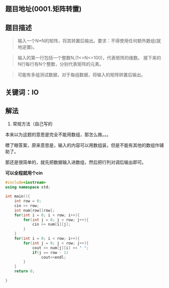 ## 题目地址(0001.矩阵转置)

## 题目描述

> 输入一个N*N的矩阵，将其转置后输出。要求：不得使用任何额外数组(就地逆置)。

> 输入的第一行包括一个整数N,(1<=N<=100)，代表矩阵的维数。 接下来的N行每行有N个整数，分别代表矩阵的元素。

> 可能有多组测试数据，对于每组数据，将输入的矩阵转置后输出。

## 关键词：IO

## 解法

1. 常规方法（自己写的

本来以为这题的意思是完全不能用数组，那怎么做。。。

瞟了眼答案，原来意思是，输入的内容可以用数组装，但是不能有其他的数组作辅助了。

那还是很简单的，就先把数据输入进数组，然后把行列对调后输出即可。

**可以全程就用个cin**

```cpp
#include<iostream>
using namespace std;

int main(){
    int row = 0;
    cin >> row;
    int num[row][row];
    for(int i = 0; i < row; i++){
        for(int j = 0; j < row; j++){
            cin >> num[i][j];
        }
    }
    for(int i = 0; i < row; i++){
        for(int j = 0; j < row; j++){
            cout << num[j][i] << " ";
            if(j == row - 1)
                cout<<endl;
        }
    }
    return 0;
    
}
```